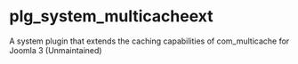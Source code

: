 # plg_system_multicacheext
A system plugin that extends the caching capabilities of com_multicache for Joomla 3 (Unmaintained)
